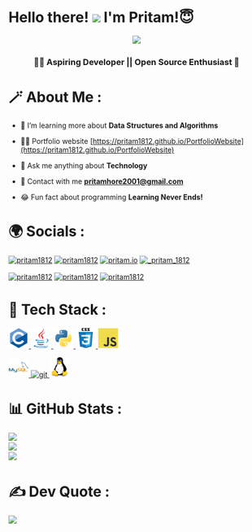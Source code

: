 <h1 align="left">Hello there! <img src="https://github.com/TheDudeThatCode/TheDudeThatCode/blob/master/Assets/Hi.gif" width="40"> I'm Pritam!😇</h1>

<div align="center">
  <img src="https://media.giphy.com/media/dWesBcTLavkZuG35MI/giphy.gif" width="480">
</div>

<h3 align="center">👨‍🎓 Aspiring Developer || Open Source Enthusiast 🌟</h3>

# 🪄 About Me :

- 🌱 I’m learning more about **Data Structures and Algorithms**

- 👨‍💻 Portfolio website [https://pritam1812.github.io/PortfolioWebsite](https://pritam1812.github.io/PortfolioWebsite)

- 💬 Ask me anything about **Technology**

- 📩 Contact with me **pritamhore2001@gmail.com**

- 😂 Fun fact about programming **Learning Never Ends!**

# 🌍 Socials :

<p align="left">
  <a href="https://linkedin.com/in/pritam1812" target="blank"><img align="center" src="https://raw.githubusercontent.com/rahuldkjain/github-profile-readme-generator/master/src/images/icons/Social/linked-in-alt.svg" alt="pritam1812" height="30" width="40" /></a>
  <a href="https://fb.com/pritam1812" target="blank"><img align="center" src="https://raw.githubusercontent.com/rahuldkjain/github-profile-readme-generator/master/src/images/icons/Social/facebook.svg" alt="pritam1812" height="30" width="40" /></a>
  <a href="https://instagram.com/pritam.io" target="blank"><img align="center" src="https://raw.githubusercontent.com/rahuldkjain/github-profile-readme-generator/master/src/images/icons/Social/instagram.svg" alt="pritam.io" height="30" width="40" /></a>
  <a href="https://twitter.com/_pritam_1812" target="blank"><img align="center" src="https://raw.githubusercontent.com/rahuldkjain/github-profile-readme-generator/master/src/images/icons/Social/twitter.svg" alt="_pritam_1812" height="30" width="40" /></a>

  <a href="https://www.hackerrank.com/pritam1812" target="blank"><img align="center" src="https://raw.githubusercontent.com/rahuldkjain/github-profile-readme-generator/master/src/images/icons/Social/hackerrank.svg" alt="pritam1812" height="30" width="40" /></a>
  <a href="https://www.leetcode.com/pritam1812" target="blank"><img align="center" src="https://raw.githubusercontent.com/rahuldkjain/github-profile-readme-generator/master/src/images/icons/Social/leet-code.svg" alt="pritam1812" height="30" width="40" /></a>
  <a href="https://auth.geeksforgeeks.org/user/pritam1812" target="blank"><img align="center" src="https://raw.githubusercontent.com/rahuldkjain/github-profile-readme-generator/master/src/images/icons/Social/geeks-for-geeks.svg" alt="pritam1812" height="30" width="40" /></a>
</p>

# 👾 Tech Stack :

<p align="left"> 
  <a href="https://www.cprogramming.com/" target="_blank" rel="noreferrer"> <img src="https://raw.githubusercontent.com/devicons/devicon/master/icons/c/c-original.svg" alt="c" width="40" height="40"/> </a>   <a href="https://www.java.com" target="_blank" rel="noreferrer"> <img src="https://raw.githubusercontent.com/devicons/devicon/master/icons/java/java-original.svg" alt="java" width="40" height="40"/> </a>   <a href="https://www.python.org" target="_blank" rel="noreferrer"> <img src="https://raw.githubusercontent.com/devicons/devicon/master/icons/python/python-original.svg" alt="python" width="40" height="40"/> </a>   <a href="https://www.w3schools.com/css/" target="_blank" rel="noreferrer"> <img src="https://raw.githubusercontent.com/devicons/devicon/master/icons/css3/css3-original-wordmark.svg" alt="css3" width="40" height="40"/>  </a>  <a href="https://developer.mozilla.org/en-US/docs/Web/JavaScript" target="_blank" rel="noreferrer"> <img src="https://raw.githubusercontent.com/devicons/devicon/master/icons/javascript/javascript-original.svg" alt="javascript" width="40" height="40"/>
  </a>  

  <a href="https://www.mysql.com/" target="_blank" rel="noreferrer"> <img src="https://raw.githubusercontent.com/devicons/devicon/master/icons/mysql/mysql-original-wordmark.svg" alt="mysql" width="40" height="40"/> </a>  <a href="https://git-scm.com/" target="_blank" rel="noreferrer"> <img src="https://www.vectorlogo.zone/logos/git-scm/git-scm-icon.svg" alt="git" width="40" height="40"/> </a>   <a href="https://www.linux.org/" target="_blank" rel="noreferrer"> <img src="https://raw.githubusercontent.com/devicons/devicon/master/icons/linux/linux-original.svg" alt="linux" width="40" height="40"/> </a> </p>

# 📊 GitHub Stats :

![](https://github-readme-stats.vercel.app/api?username=Pritam1812&theme=dark&hide_border=true&include_all_commits=true&count_private=true)<br/>
![](https://github-readme-streak-stats.herokuapp.com/?user=Pritam1812&theme=dark&hide_border=true)<br/>
![](https://github-readme-stats.vercel.app/api/top-langs/?username=Pritam1812&theme=dark&hide_border=true&include_all_commits=true&count_private=true&layout=compact)

# ✍️ Dev Quote :

![](https://quotes-github-readme.vercel.app/api?type=horizontal&theme=dark)

